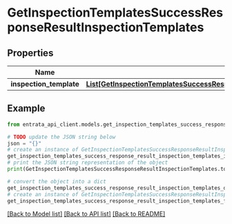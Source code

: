 # GetInspectionTemplatesSuccessResponseResultInspectionTemplates


## Properties

Name | Type | Description | Notes
------------ | ------------- | ------------- | -------------
**inspection_template** | [**List[GetInspectionTemplatesSuccessResponseResultInspectionTemplatesInspectionTemplateInner]**](GetInspectionTemplatesSuccessResponseResultInspectionTemplatesInspectionTemplateInner.md) |  | 

## Example

```python
from entrata_api_client.models.get_inspection_templates_success_response_result_inspection_templates import GetInspectionTemplatesSuccessResponseResultInspectionTemplates

# TODO update the JSON string below
json = "{}"
# create an instance of GetInspectionTemplatesSuccessResponseResultInspectionTemplates from a JSON string
get_inspection_templates_success_response_result_inspection_templates_instance = GetInspectionTemplatesSuccessResponseResultInspectionTemplates.from_json(json)
# print the JSON string representation of the object
print(GetInspectionTemplatesSuccessResponseResultInspectionTemplates.to_json())

# convert the object into a dict
get_inspection_templates_success_response_result_inspection_templates_dict = get_inspection_templates_success_response_result_inspection_templates_instance.to_dict()
# create an instance of GetInspectionTemplatesSuccessResponseResultInspectionTemplates from a dict
get_inspection_templates_success_response_result_inspection_templates_from_dict = GetInspectionTemplatesSuccessResponseResultInspectionTemplates.from_dict(get_inspection_templates_success_response_result_inspection_templates_dict)
```
[[Back to Model list]](../README.md#documentation-for-models) [[Back to API list]](../README.md#documentation-for-api-endpoints) [[Back to README]](../README.md)


